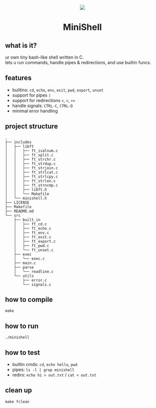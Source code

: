 <p align="center">
	<img src=".badge/minishelle.png"/>
</p> 

<h1 align="center">
	MiniShell
</h1> 

## what is it?
ur own tiny bash-like shell written in C.  
lets u run commands, handle pipes & redirections, and use builtin funcs.

## features
- builtins: `cd`, `echo`, `env`, `exit`, `pwd`, `export`, `unset`  
- support for pipes `|`
- support for redirections `<`, `>`, `>>`
- handle signals: `CTRL-C`, `CTRL-D`
- minimal error handling

## project structure
```
.
├── includes
│   ├── libft
│   │   ├── ft_isalnum.c
│   │   ├── ft_split.c
│   │   ├── ft_strchr.c
│   │   ├── ft_strdup.c
│   │   ├── ft_strjoin.c
│   │   ├── ft_strlcat.c
│   │   ├── ft_strlcpy.c
│   │   ├── ft_strlen.c
│   │   ├── ft_strncmp.c
│   │   ├── libft.h
│   │   └── Makefile
│   └── minishell.h
├── LICENSE
├── Makefile
├── README.md
└── src
    ├── built_in
    │   ├── ft_cd.c
    │   ├── ft_echo.c
    │   ├── ft_env.c
    │   ├── ft_exit.c
    │   ├── ft_export.c
    │   ├── ft_pwd.c
    │   └── ft_unset.c
    ├── exec
    │   └── exec.c
    ├── main.c
    ├── parse
    │   └── readline.c
    └── utils
        ├── error.c
        └── signals.c
```

## how to compile
```
make
```

## how to run
```
./minishell
```

## how to test
- builtin cmds: `cd`, `echo hello`, `pwd`  
- pipes: `ls -l | grep minishell`  
- redirs: `echo hi > out.txt` / `cat < out.txt`

## clean up
```
make fclean
```
